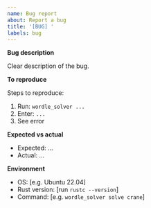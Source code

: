 ```yaml
---
name: Bug report
about: Report a bug
title: '[BUG] '
labels: bug
---
```


**Bug description**

Clear description of the bug.

**To reproduce**

Steps to reproduce:
1. Run: `wordle_solver ...`
2. Enter: `...`
3. See error

**Expected vs actual**

- Expected: ...
- Actual: ...

**Environment**

- OS: [e.g. Ubuntu 22.04]
- Rust version: [run `rustc --version`]
- Command: [e.g. `wordle_solver solve crane`]
